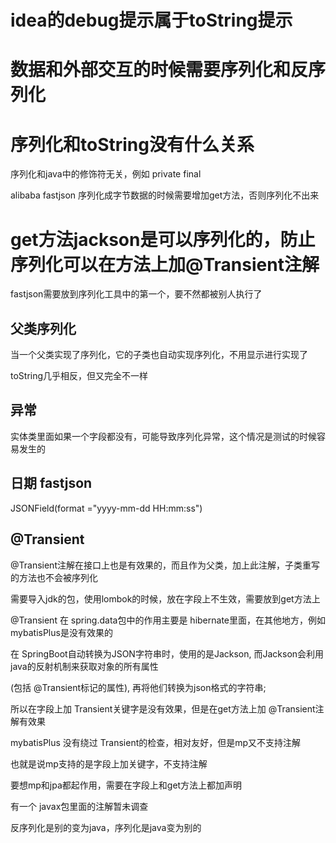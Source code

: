 # idea的debug提示属于toString提示

# 数据和外部交互的时候需要序列化和反序列化

# 序列化和toString没有什么关系

序列化和java中的修饰符无关，例如 private final

alibaba fastjson 序列化成字节数据的时候需要增加get方法，否则序列化不出来

# get方法jackson是可以序列化的，防止序列化可以在方法上加@Transient注解

fastjson需要放到序列化工具中的第一个，要不然都被别人执行了

## 父类序列化

当一个父类实现了序列化，它的子类也自动实现序列化，不用显示进行实现了

toString几乎相反，但又完全不一样

## 异常

实体类里面如果一个字段都没有，可能导致序列化异常，这个情况是测试的时候容易发生的

## 日期 fastjson

JSONField(format ="yyyy-mm-dd HH:mm:ss")

## @Transient

@Transient注解在接口上也是有效果的，而且作为父类，加上此注解，子类重写的方法也不会被序列化

需要导入jdk的包，使用lombok的时候，放在字段上不生效，需要放到get方法上

@Transient 在 spring.data包中的作用主要是 hibernate里面，在其他地方，例如 mybatisPlus是没有效果的

在 SpringBoot自动转换为JSON字符串时，使用的是Jackson, 而Jackson会利用java的反射机制来获取对象的所有属性

(包括 @Transient标记的属性), 再将他们转换为json格式的字符串;

所以在字段上加 Transient关键字是没有效果，但是在get方法上加 @Transient注解有效果

mybatisPlus 没有绕过 Transient的检查，相对友好，但是mp又不支持注解

也就是说mp支持的是字段上加关键字，不支持注解

要想mp和jpa都起作用，需要在字段上和get方法上都加声明

有一个 javax包里面的注解暂未调查

反序列化是别的变为java，序列化是java变为别的
